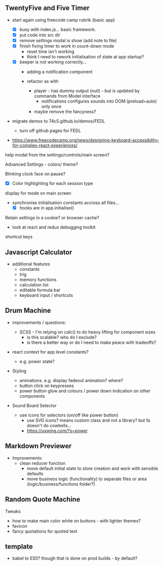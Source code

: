 ## TwentyFive and Five Timer

- start again using freecode camp rubrik (basic app)
    - [x] busy with index.js... basic framework.
    - [x] put code into src dir
    - [x] remove settings modal is show (add note to file)
    - [x] finish fixing timer to work in count-down mode
        - reset time isn't working
        - think I need to rework initialisation of state at app startup?
    - [x] beeper is not working correctly...
        - adding a notification component

        - refactor as <Notifications> with <Audio> subcomponent(s)
            - player - has dummy output (null) - but is updated by commands from Model interface
                - notifications configures sounds into DOM (preload=auto) only once
            - maybe remove the fancyness?

- migrate demos to 74c5.github.io/demos/FEDL
    - turn off github pages for FEDL

- https://www.freecodecamp.org/news/designing-keyboard-accessibility-for-complex-react-experiences/

help modal from the settings/controls/main screen?

Advanced Settings - colors/ theme?

Blinking clock face on pause?

-[x] Color highlighting for each session type

display for mode on main screen

- synchronise initialisation constants accross all files...
    - [x] hooks are in app.initialise()

Retain settings in a cookie? or browser cache?

- look at react and redux debugging toolkit

shortcut keys

## Javascript Calculator

- additional features
    - constants
    - trig
    - memory functions
    - calculation list
    - editable formula bar
    - keyboard input / shortcuts

## Drum Machine

- improvements / questions:
    - SCSS - I'm relying on calc() to do heavy lifting for component sizes
        - is this scalable? who do I exclude?
        - is there a better way or do I need to make peace with tradeoffs?

- react context for app level constants?
    - e.g. power state?

- Styling
    - animations. e.g. display fadeout animation? where?
    - button click on keypresses
    - power button glow and colours / power down indication on other components

- Sound Board Selector
    - use icons for selectors (on/off like power button)
        - use SVG icons? means custom class and not a library? but fa doesn't do cowbells...
        - https://uxwing.com/?s=power


## Markdown Previewer 

- Improvements:
    - clean reducer function
        - move default initial state to store creation and work with sensible defaults
        - move business logic (functionality) to separate files or area (logic/business/functions folder?)

## Random Quote Machine

Tweaks
- how to make main color white on buttons - with lighter themes?
- favicon
- fancy quotations for quoted text

## template

- babel to ES5? though that is done on prod builds - by default?
